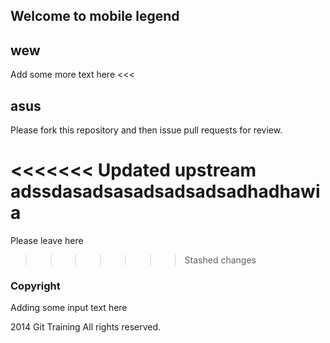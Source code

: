 ## Welcome to mobile legend

## wew

Add some more text here <<<

## asus

Please fork this repository and then issue pull requests for review.

<<<<<<< Updated upstream
adssdasadsasadsadsadsadhadhawia
=======
Please leave here
>>>>>>> Stashed changes

### Copyright

Adding some input text here

2014 Git Training All rights reserved.

